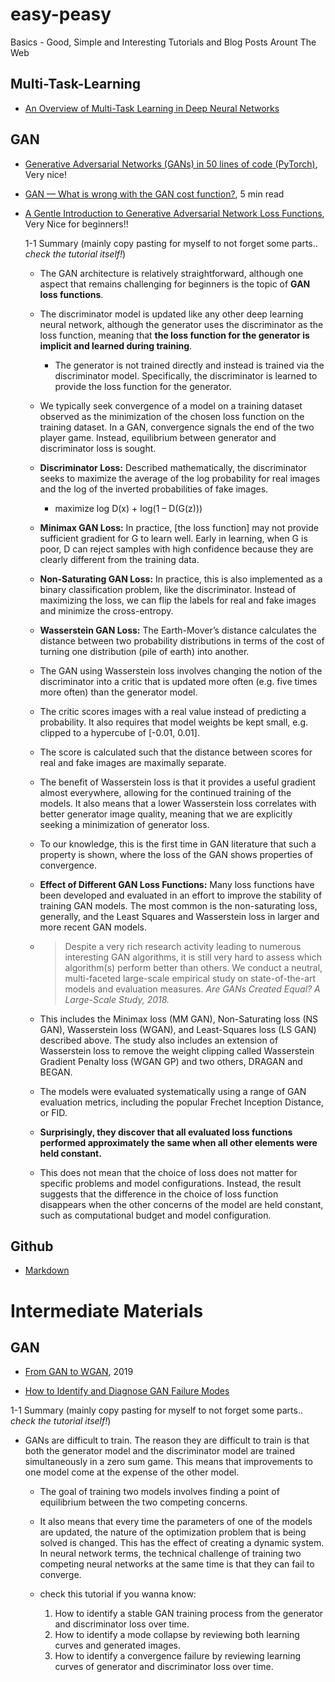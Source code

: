 # easy-peasy
Basics - Good, Simple and Interesting Tutorials and Blog Posts Arount The Web

## Multi-Task-Learning

* [An Overview of Multi-Task Learning in Deep Neural Networks](https://ruder.io/multi-task/index.html)

## GAN

* [Generative Adversarial Networks (GANs) in 50 lines of code (PyTorch)](https://medium.com/@devnag/generative-adversarial-networks-gans-in-50-lines-of-code-pytorch-e81b79659e3f), Very nice!
*  [GAN — What is wrong with the GAN cost function?](https://medium.com/@jonathan_hui/gan-what-is-wrong-with-the-gan-cost-function-6f594162ce01), 5 min read

* [A Gentle Introduction to Generative Adversarial Network Loss Functions](https://machinelearningmastery.com/generative-adversarial-network-loss-functions/), Very Nice for beginners!!
  
  1-1 Summary (mainly copy pasting for myself to not forget some parts.. _check the tutorial itself!_)
    
    * The GAN architecture is relatively straightforward, although one aspect that remains challenging for beginners is the topic of **GAN loss functions**.
    
    * The discriminator model is updated like any other deep learning neural network, although the generator uses the discriminator as the loss function, meaning that **the loss function for the generator is implicit and learned during training**.
    
      * The generator is not trained directly and instead is trained via the discriminator model. Specifically, the discriminator is learned to provide the loss function for the generator.

    * We typically seek convergence of a model on a training dataset observed as the minimization of the chosen loss function on the training dataset. In a GAN, convergence signals the end of the two player game. Instead, equilibrium between generator and discriminator loss is sought.
    
    * **Discriminator Loss:** Described mathematically, the discriminator seeks to maximize the average of the log probability for real images and the log of the inverted probabilities of fake images.
      
      * maximize log D(x) + log(1 – D(G(z)))
    
    * **Minimax GAN Loss:** In practice, [the loss function] may not provide sufficient gradient for G to learn well. Early in learning, when G is poor, D can reject samples with high confidence because they are clearly different from the training data.
    
    * **Non-Saturating GAN Loss:** In practice, this is also implemented as a binary classification problem, like the discriminator. Instead of maximizing the loss, we can flip the labels for real and fake images and minimize the cross-entropy.
    
    * **Wasserstein GAN Loss:**  The Earth-Mover’s distance calculates the distance between two probability distributions in terms of the cost of turning one distribution (pile of earth) into another.
    
    * The GAN using Wasserstein loss involves changing the notion of the discriminator into a critic that is updated more often (e.g. five times more often) than the generator model.
    
    * The critic scores images with a real value instead of predicting a probability. It also requires that model weights be kept small, e.g. clipped to a hypercube of [-0.01, 0.01].
    
    * The score is calculated such that the distance between scores for real and fake images are maximally separate.
    
    * The benefit of Wasserstein loss is that it provides a useful gradient almost everywhere, allowing for the continued training of the models. It also means that a lower Wasserstein loss correlates with better generator image quality, meaning that we are explicitly seeking a minimization of generator loss.
    
    * To our knowledge, this is the first time in GAN literature that such a property is shown, where the loss of the GAN shows properties of convergence.
    
    * **Effect of Different GAN Loss Functions:** Many loss functions have been developed and evaluated in an effort to improve the stability of training GAN models. The most common is the non-saturating loss, generally, and the Least Squares and Wasserstein loss in larger and more recent GAN models.
    
    * > Despite a very rich research activity leading to numerous interesting GAN algorithms, it is still very hard to assess which algorithm(s) perform better than others. We conduct a neutral, multi-faceted large-scale empirical study on state-of-the-art models and evaluation measures. _Are GANs Created Equal? A Large-Scale Study, 2018._
    
    * This includes the Minimax loss (MM GAN), Non-Saturating loss (NS GAN), Wasserstein loss (WGAN), and Least-Squares loss (LS GAN) described above. The study also includes an extension of Wasserstein loss to remove the weight clipping called Wasserstein Gradient Penalty loss (WGAN GP) and two others, DRAGAN and BEGAN.
    
    * The models were evaluated systematically using a range of GAN evaluation metrics, including the popular Frechet Inception Distance, or FID.

    * **Surprisingly, they discover that all evaluated loss functions performed approximately the same when all other elements were held constant.**
    
    * This does not mean that the choice of loss does not matter for specific problems and model configurations. Instead, the result suggests that the difference in the choice of loss function disappears when the other concerns of the model are held constant, such as computational budget and model configuration.
     
    
## Github

* [Markdown](https://guides.github.com/features/mastering-markdown/)

# Intermediate Materials

## GAN

* [From GAN to WGAN](https://arxiv.org/pdf/1904.08994.pdf), 2019

* [How to Identify and Diagnose GAN Failure Modes](https://machinelearningmastery.com/practical-guide-to-gan-failure-modes/)

1-1 Summary (mainly copy pasting for myself to not forget some parts.. _check the tutorial itself!_)

* GANs are difficult to train. The reason they are difficult to train is that both the generator model and the discriminator model are trained simultaneously in a zero sum game. This means that improvements to one model come at the expense of the other model.

  * The goal of training two models involves finding a point of equilibrium between the two competing concerns.

  * It also means that every time the parameters of one of the models are updated, the nature of the optimization problem that is being solved is changed. This has the effect of creating a dynamic system. In neural network terms, the technical challenge of training two competing neural networks at the same time is that they can fail to converge.
  
  * check this tutorial if you wanna know:
    1. How to identify a stable GAN training process from the generator and discriminator loss over time.
    2. How to identify a mode collapse by reviewing both learning curves and generated images.
    3. How to identify a convergence failure by reviewing learning curves of generator and discriminator loss over time.
